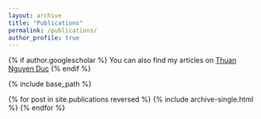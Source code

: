 ```yaml
---
layout: archive
title: "Publications"
permalink: /publications/
author_profile: true
---
```


{% if author.googlescholar %}
  You can also find my articles on [Thuan Nguyen Duc](https://scholar.google.com/citations?user=oyq0uo0AAAAJ&hl=en)
{% endif %}

{% include base_path %}

{% for post in site.publications reversed %}
  {% include archive-single.html %}
{% endfor %}
